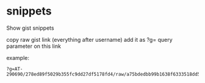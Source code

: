 # snippets

Show gist snippets

copy raw gist link (everything after username)
add it as ?g= query parameter on this link

example:

```
?g=AT-290690/278ed89f5029b355fc9dd27df5178fd4/raw/a75bdedbb99b1638f6333518dd5ca41ffecdab0f/Brrr.js
```
